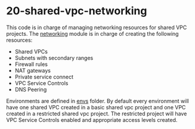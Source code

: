 # 20-shared-vpc-networking
This code is in charge of managing networking resources for shared VPC projects. The [networking](modules/networking)
module is in charge of creating the following resources:
* Shared VPCs
* Subnets with secondary ranges
* Firewall rules
* NAT gateways
* Private service connect
* VPC Service Controls
* DNS Peering

Environments are defined in [envs](envs) folder. By default every environment will have one shared VPC created in a basic
shared vpc project and one VPC created in a restricted shared vpc project. The restricted project will have VPC Service Controls
enabled and appropriate access levels created.